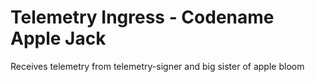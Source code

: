 # Telemetry Ingress - Codename Apple Jack

Receives telemetry from telemetry-signer and big sister of apple bloom